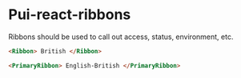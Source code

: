 # Pui-react-ribbons

Ribbons should be used to call out access, status, environment, etc.

```html
<Ribbon> British </Ribbon>

<PrimaryRibbon> English-British </PrimaryRibbon>
```
